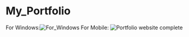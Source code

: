 # My_Portfolio
For Windows:![For_Windows](https://user-images.githubusercontent.com/99019595/162961908-df5b7f3a-c281-4cc2-b719-e7742eede709.png)
For Mobile:
![Portfolio website complete](https://user-images.githubusercontent.com/99019595/162961984-6ed13be8-e7b6-42d3-82ca-866742a43599.png)

